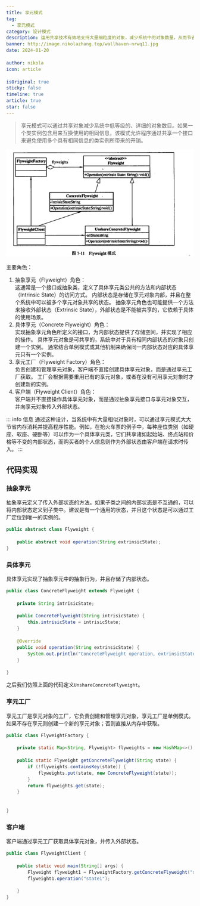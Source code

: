 ```yaml
---
title: 享元模式
tag:
  - 享元模式
category: 设计模式
description: 运用共享技术有效地支持大量细粒度的对象，减少系统中的对象数量，从而节省资源。
banner: http://image.nikolazhang.top/wallhaven-nrwq11.jpg
date: 2024-01-20

author: nikola
icon: article

isOriginal: true
sticky: false
timeline: true
article: true
star: false
---
```


> 享元模式可以通过共享对象减少系统中低等级的、详细的对象数目。如果一个类实例包含用来互换使用的相同信息，该模式允许程序通过共享一个接口来避免使用多个具有相同信息的类实例所带来的开销。

![20240121112418](https://raw.githubusercontent.com/NikolaZhang/image-blog/main/12-flyweight/20240121112418.png)

主要角色：

1. 抽象享元（Flyweight）角色：  
这通常是一个接口或抽象类，定义了具体享元类公共的方法和内部状态（Intrinsic State）的访问方式。
内部状态是存储在享元对象内部，并且在整个系统中可以被多个享元对象共享的状态。
抽象享元角色也可能提供一个方法来接收外部状态（Extrinsic State），外部状态是不能被共享的，它依赖于具体的使用场景。
1. 具体享元（Concrete Flyweight）角色：  
实现抽象享元角色所定义的接口，为内部状态提供了存储空间，并实现了相应的操作。
具体享元对象是可共享的，系统中对于具有相同内部状态的对象只创建一个实例。
通常结合单例模式或其他机制来确保同一内部状态对应的具体享元只有一个实例。
1. 享元工厂（Flyweight Factory）角色：  
负责创建和管理享元对象，客户端不直接创建具体享元对象，而是通过享元工厂获取。
工厂会根据需要重用已有的享元对象，或者在没有可用享元对象时才创建新的实例。
1. 客户端（Flyweight Client）角色：  
客户端并不直接操作具体享元对象，而是通过抽象享元接口与享元对象交互，并向享元对象传入外部状态。

::: info 信息
通过这种设计，当系统中有大量相似对象时，可以通过享元模式大大节省内存消耗并提高程序性能。例如，在抢火车票的例子中，每种座位类别（如硬座、软座、硬卧等）可以作为一个具体享元类，它们共享诸如起始站、终点站和价格等不变的内部状态，而购买者的个人信息则作为外部状态由客户端在请求时传入。
:::

## 代码实现

### 抽象享元

抽象享元定义了传入外部状态的方法。如果子类之间的内部状态是不互通的，可以将内部状态定义到子类中。建议是有一个通用的状态，并且这个状态是可以通过工厂定位到唯一的实例的。

```java
public abstract class Flyweight {
    
    public abstract void operation(String extrinsicState);
}
```

### 具体享元

具体享元实现了抽象享元中的抽象行为，并且存储了内部状态。

```java
public class ConcreteFlyweight extends Flyweight {

    private String intrisicState;

    public ConcreteFlyweight(String intrisicState) {
        this.intrisicState = intrisicState;
    }

    @Override
    public void operation(String extrinsicState) {
        System.out.println("ConcreteFlyweight operation, extrinsicState:" + extrinsicState);
    }
    
}
```

之后我们仿照上面的代码定义`UnshareConcreteFlyweight`。

### 享元工厂

享元工厂是享元对象的工厂，它负责创建和管理享元对象，享元工厂是单例模式。如果不存在享元则创建一个新的享元对象；否则直接从内存中获取。

```java
public class FlyweightFactory {

    private static Map<String, Flyweight> flyweights = new HashMap<>();

    public static Flyweight getConcreteFlyweight(String state) {
        if (!flyweights.containsKey(state)) {
            flyweights.put(state, new ConcreteFlyweight(state));
        }
        return flyweights.get(state);
    }
    

}

```

### 客户端

客户端通过享元工厂获取具体享元对象，并传入外部状态。

```java
public class FlyweightClient {
    
    public static void main(String[] args) {
        Flyweight flyweight1 = FlyweightFactory.getConcreteFlyweight("state1");
        flyweight1.operation("state1");

    }
}
```
